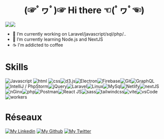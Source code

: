
<center> <h1> (☞ﾟヮﾟ)☞         Hi there         ☜(ﾟヮﾟ☜)</h1> </center>


<img src="https://github-stats-alpha.vercel.app/api?username=ppoupardin&cc=000&tc=fff&bc=000"/><img src="https://github-readme-stats.vercel.app/api/top-langs/?username=ppoupardin&count_private=true&show_icons=true&layout=compact&theme=cobalt"/>


- 🔭 I’m currently working on Laravel/javascript/sql/php/..
- 🌱 I’m currently learning Node.js and NextJS
- ☕ I'm addicted to coffee

# Skills
<img title="Javascript" src="https://skillicons.dev/icons?i=js"/>  <img title="html" src="https://skillicons.dev/icons?i=html"/>  <img title="css" src="https://skillicons.dev/icons?i=css"/><img title="d3.js" src="https://skillicons.dev/icons?i=d3"/><img title="Electron" src="https://skillicons.dev/icons?i=electron"/><img title="Firebase" src="https://skillicons.dev/icons?i=firebase"/><img title="Git" src="https://skillicons.dev/icons?i=git"/><img title="GraphQL" src="https://skillicons.dev/icons?i=graphql"/><img title="IntelliJ / PhpStorm" src="https://skillicons.dev/icons?i=idea"/><img title="jQuery" src="https://skillicons.dev/icons?i=jquery"/><img title="Laravel" src="https://skillicons.dev/icons?i=laravel"/><img title="Linux" src="https://skillicons.dev/icons?i=linux"/><img title="MySql" src="https://skillicons.dev/icons?i=mysql"/><img title="Netlify" src="https://skillicons.dev/icons?i=netlify"/><img title="nextJS" src="https://skillicons.dev/icons?i=nextjs"/><img title="nGinx" src="https://skillicons.dev/icons?i=nginx"/><img title="php" src="https://skillicons.dev/icons?i=php"/><img title="Postman" src="https://skillicons.dev/icons?i=postman"/><img title="React JS" src="https://skillicons.dev/icons?i=react"/><img title="sass" src="https://skillicons.dev/icons?i=sass"/><img title="tailwindcss" src="https://skillicons.dev/icons?i=tailwind"/><img title="vite" src="https://skillicons.dev/icons?i=vite"/><img title="vsCode" src="https://skillicons.dev/icons?i=vscode"/><img title="workers" src="https://skillicons.dev/icons?i=workers"/>

# Réseaux
[![My Linkedin](https://skillicons.dev/icons?i=linkedin)](https://www.linkedin.com/in/pierre-emmanuel-poupardin-603b07137/)
[![My Github](https://skillicons.dev/icons?i=github)](https://github.com/ppoupardin)
[![My Twitter](https://skillicons.dev/icons?i=twitter)](https://twitter.com/PepPeeuh)
